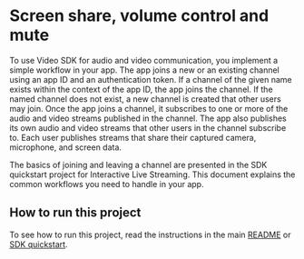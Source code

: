 # Screen share, volume control and mute

To use Video SDK for audio and video communication, you implement a simple workflow in your app. The app joins a new or an existing channel using an app ID and an authentication token. If a channel of the given name exists within the context of the app ID, the app joins the channel. If the named channel does not exist, a new channel is created that other users may join. Once the app joins a channel, it subscribes to one or more of the audio and video streams published in the channel. The app also publishes its own audio and video streams that other users in the channel subscribe to. Each user publishes streams that share their captured camera, microphone, and screen data.

The basics of joining and leaving a channel are presented in the <Link to="../get-started/get-started-sdk">SDK quickstart</Link> project for Interactive Live Streaming. This document explains the common workflows you need to handle in your app.

## How to run this project

To see how to run this project, read the instructions in the main [README](../../readme.md) or [SDK quickstart](https://docs-beta.agora.io/en/video-calling/get-started/get-started-sdk).


